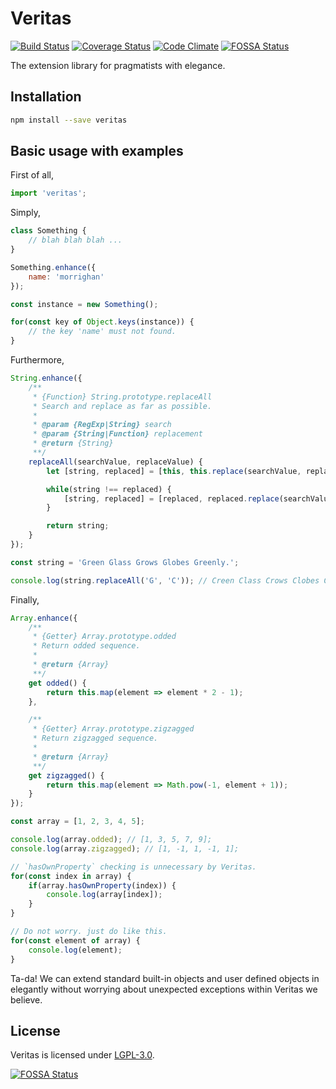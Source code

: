# Veritas

[![Build Status][travis-image]][travis-url]
[![Coverage Status][coveralls-image]][coveralls-url]
[![Code Climate][codeclimate-image]][codeclimate-url]
[![FOSSA Status](https://app.fossa.io/api/projects/git%2Bhttps%3A%2F%2Fgithub.com%2Fmorrighan%2Fveritas.svg?type=shield)](https://app.fossa.io/projects/git%2Bhttps%3A%2F%2Fgithub.com%2Fmorrighan%2Fveritas?ref=badge_shield)

The extension library for pragmatists with elegance.

## Installation

```sh
npm install --save veritas
```

## Basic usage with examples

First of all,

```javascript
import 'veritas';
```

Simply,

```javascript
class Something {
    // blah blah blah ...
}

Something.enhance({
    name: 'morrighan'
});

const instance = new Something();

for(const key of Object.keys(instance)) {
    // the key 'name' must not found.
}
```

Furthermore,

```javascript
String.enhance({
    /**
     * {Function} String.prototype.replaceAll
     * Search and replace as far as possible.
     *
     * @param {RegExp|String} search
     * @param {String|Function} replacement
     * @return {String}
     **/
    replaceAll(searchValue, replaceValue) {
        let [string, replaced] = [this, this.replace(searchValue, replaceValue)];

        while(string !== replaced) {
            [string, replaced] = [replaced, replaced.replace(searchValue, replaceValue)];
        }

        return string;
    }
});

const string = 'Green Glass Grows Globes Greenly.';

console.log(string.replaceAll('G', 'C')); // Creen Class Crows Clobes Creenly.
```

Finally,

```javascript
Array.enhance({
    /**
     * {Getter} Array.prototype.odded
     * Return odded sequence.
     *
     * @return {Array}
     **/
    get odded() {
        return this.map(element => element * 2 - 1);
    },

    /**
     * {Getter} Array.prototype.zigzagged
     * Return zigzagged sequence.
     *
     * @return {Array}
     **/
    get zigzagged() {
        return this.map(element => Math.pow(-1, element + 1));
    }
});

const array = [1, 2, 3, 4, 5];

console.log(array.odded); // [1, 3, 5, 7, 9];
console.log(array.zigzagged); // [1, -1, 1, -1, 1];

// `hasOwnProperty` checking is unnecessary by Veritas.
for(const index in array) {
    if(array.hasOwnProperty(index)) {
        console.log(array[index]);
    }
}

// Do not worry. just do like this.
for(const element of array) {
    console.log(element);
}
```

Ta-da! We can extend standard built-in objects and user defined objects in elegantly without worrying about unexpected exceptions within Veritas we believe.

## License

Veritas is licensed under [LGPL-3.0](LICENSE).

[travis-image]: https://img.shields.io/travis/morrighan/veritas/master.svg
[travis-url]: https://travis-ci.org/morrighan/veritas
[coveralls-image]: https://img.shields.io/coveralls/morrighan/veritas/master.svg
[coveralls-url]: https://coveralls.io/github/morrighan/veritas?branch=master
[codeclimate-image]: https://img.shields.io/codeclimate/github/morrighan/veritas.svg
[codeclimate-url]: https://codeclimate.com/github/morrighan/veritas


[![FOSSA Status](https://app.fossa.io/api/projects/git%2Bhttps%3A%2F%2Fgithub.com%2Fmorrighan%2Fveritas.svg?type=large)](https://app.fossa.io/projects/git%2Bhttps%3A%2F%2Fgithub.com%2Fmorrighan%2Fveritas?ref=badge_large)